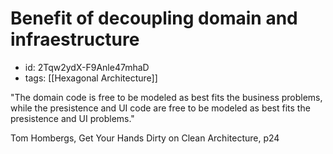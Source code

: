 # Benefit of decoupling domain and infraestructure
* id: 2Tqw2ydX-F9Anle47mhaD
* tags: [[Hexagonal Architecture]]

"The domain code is free to be modeled as best fits the business problems, while the presistence and UI code are free to be modeled as best fits the presistence and UI problems."

Tom Hombergs, Get Your Hands Dirty on Clean Architecture, p24